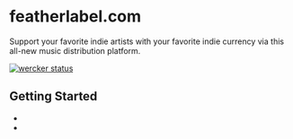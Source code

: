 # featherlabel.com
Support your favorite indie artists with your favorite indie currency via this all-new music distribution platform.

[![wercker status](https://app.wercker.com/status/b1e60c670a4a5ac96d8d1a73c464235d/m/ "wercker status")](https://app.wercker.com/project/bykey/b1e60c670a4a5ac96d8d1a73c464235d)

## Getting Started
+
+

